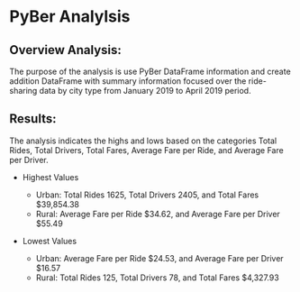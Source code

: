 # PyBer Analylsis

## Overview Analysis:
The purpose of the analysis is use PyBer DataFrame information and create addition DataFrame with summary information focused over the ride-sharing data by city type from January 2019 to April 2019 period.

## Results:
The analysis indicates the highs and lows based on the categories Total Rides, Total Drivers, Total Fares, Average Fare per Ride, and Average Fare per Driver.
  
  - Highest Values
    - Urban: Total Rides 1625, Total Drivers 2405, and Total Fares $39,854.38
    - Rural: Average Fare per Ride $34.62, and Average Fare per Driver $55.49

  - Lowest Values
    - Urban: Average Fare per Ride $24.53, and Average Fare per Driver $16.57
    - Rural: Total Rides 125, Total Drivers 78, and Total Fares $4,327.93

